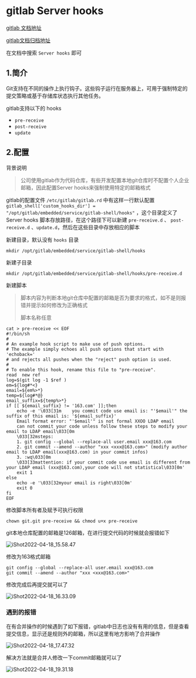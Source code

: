 # gitlab Server hooks

[gitlab 文档地址](https://docs.gitlab.com/)

[gitlab文档归档地址](https://docs.gitlab.com/archives/)



在文档中搜索 `Server hooks` 即可

## 1.简介

Git支持在不同的操作上执行钩子。这些钩子运行在服务器上，可用于强制特定的提交策略或基于存储库状态执行其他任务。

gitlab支持以下的 hooks

- `pre-receive`
- `post-receive`
- `update`





## 2.配置

背景说明

> 公司使用gitlab作为代码仓库，有些开发配置本地git仓库时不配置个人企业邮箱，因此配置Server hooks来强制使用特定的邮箱格式



gitlab的配置文件 `/etc/gitlab/gitlab.rd` 中有这样一行默认配置 `gitlab_shell['custom_hooks_dir'] = "/opt/gitlab/embedded/service/gitlab-shell/hooks"` ，这个目录定义了Server hooks 脚本存放路径，在这个路径下可以新建 `pre-receive.d` 、 `post-receive.d` 、`update.d`，然后在这些目录中存放相应的脚本



新建目录，默认没有 `hooks` 目录

```shell
mkdir /opt/gitlab/embedded/service/gitlab-shell/hooks
```



新建子目录

```shell
mkdir /opt/gitlab/embedded/service/gitlab-shell/hooks/pre-receive.d
```



新建脚本

> 脚本内容为判断本地git仓库中配置的邮箱是否为要求的格式，如不是则报错并提示如何修改为正确格式
>
> 脚本名称任意

```shell
cat > pre-receive << EOF
#!/bin/sh
#
# An example hook script to make use of push options.
# The example simply echoes all push options that start with 'echoback='
# and rejects all pushes when the "reject" push option is used.
#
# To enable this hook, rename this file to "pre-receive".
read  new ref
log=$(git log -1 $ref )
em=${log#*<}
email=${em%>*}
temp=${log#*@}
email_suffix=${temp%>*}
if [[ ${email_suffix} != '163.com' ]];then
    echo -e '\033[31m    you commit code use email is: "'$email'" the suffix of this email is: '${email_suffix}'
    Email format error: "'$email'" is not formal XXOO LDAP email
    can not commit your code unless follow these steps to modify your email to LDAP email\033[0m
    \033[32msteps:
	1. git config --global --replace-all user.email xxx@163.com
	2. git commit --amend --author "xxx <xxx@163.com>" (modify author email to LDAP email(xxx@163.com) in your commit infos)
	3. :wq\033[0m
    \033[33mattention: if your commit code use email is different from your LDAP email (xxx@163.com),your code will not statistical\033[0m'
    exit 1
else
    echo -e '\033[32myour email is right\033[0m'
    exit 0
fi
EOF
```



修改脚本所有者及赋予可执行权限

```shell
chown git.git pre-receive && chmod u+x pre-receive
```



git本地仓库配置的邮箱是126邮箱，在进行提交代码的时候就会报错如下

![iShot2022-04-18_15.58.47](https://gitea.pptfz.cn/pptfz/picgo-images/raw/branch/master/img/iShot2022-04-18_15.58.47.png)



修改为163格式邮箱

```shell
git config --global --replace-all user.email xxx@163.com
git commit --amend --author "xxx <xxx@163.com>"
```



修改完成后再提交就可以了

![iShot2022-04-18_16.33.09](https://gitea.pptfz.cn/pptfz/picgo-images/raw/branch/master/img/iShot2022-04-18_16.33.09.png)



### 遇到的报错

在有合并操作的时候遇到了如下报错，gitlab中日志也没有有用的信息，但是查看提交信息，显示还是规则外的邮箱，所以这里有地方影响了合并操作

![iShot2022-04-18_17.47.32](https://gitea.pptfz.cn/pptfz/picgo-images/raw/branch/master/img/iShot2022-04-18_17.47.32.png)

解决方法就是合并人修改一下commit邮箱就可以了

![iShot2022-04-18_19.31.18](https://gitea.pptfz.cn/pptfz/picgo-images/raw/branch/master/img/iShot2022-04-18_19.31.18.png)